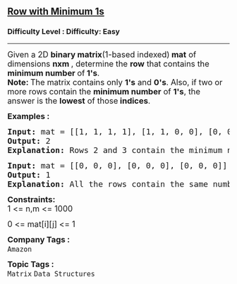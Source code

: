 <h2><a href="https://www.geeksforgeeks.org/problems/row-with-minimum-number-of-1s5430/1?page=31&sortBy=submissions">Row with Minimum 1s</a></h2><h3>Difficulty Level : Difficulty: Easy</h3><hr><div class="problems_problem_content__Xm_eO"><p><span style="font-size: 18px;">Given a 2D <strong>binary matrix</strong>(1-based indexed)<strong> mat</strong>&nbsp;of dimensions <strong>nxm </strong>, determine the <strong>row</strong> that contains the <strong>minimum number </strong>of<strong> 1's</strong>.<br><strong>Note: </strong>The matrix contains only <strong>1's</strong> and <strong>0's</strong>. Also, if two or more rows contain the <strong>minimum number</strong> of <strong>1's</strong>, the answer is the <strong>lowest</strong> of those<strong> indices</strong>.</span></p>
<p><strong><span style="font-size: 18px;">Examples :</span></strong></p>
<pre><span style="font-size: 18px;"><strong>Input: </strong>mat = [[1, 1, 1, 1], [1, 1, 0, 0], [0, 0, 1, 1], [1, 1, 1, 1]]
<strong>Output: </strong>2
<strong>Explanation: </strong>Rows 2 and 3 contain the minimum number of 1's (2 each). Since, row 2 is less than row 3. Thus, the answer is 2.</span></pre>
<pre><span style="font-size: 18px;"><strong>Input: </strong>mat = [[0, 0, 0], [0, 0, 0], [0, 0, 0]]
<strong>Output: </strong>1
<strong>Explanation: </strong>All the rows contain the same number of 1's (0 each). Among them, index 1 is the smallest, so the answer is 1.</span></pre>
<p><span style="font-size: 18px;"><strong>Constraints:</strong><br>1 &lt;= n,m &lt;= 1000</span></p>
<p><span style="font-size: 18px;">0 &lt;= mat[i][j] &lt;= 1</span></p></div><p><span style=font-size:18px><strong>Company Tags : </strong><br><code>Amazon</code>&nbsp;<br><p><span style=font-size:18px><strong>Topic Tags : </strong><br><code>Matrix</code>&nbsp;<code>Data Structures</code>&nbsp;